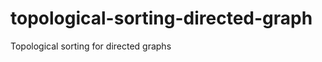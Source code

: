 topological-sorting-directed-graph
==================================

Topological sorting for directed graphs